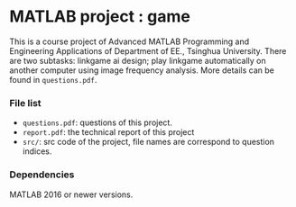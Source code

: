 # MATLAB project : game

This is a course project of Advanced MATLAB Programming and Engineering Applications of Department of EE., Tsinghua University. There are two subtasks: linkgame ai design; play linkgame automatically on another computer using image frequency analysis. More details can be found in ```questions.pdf```.

### File list

- ```questions.pdf```: questions of this project.
- `report.pdf`: the technical report of this project
- `src/`: src code of the project, file names are correspond to question indices.

### Dependencies

MATLAB 2016 or newer versions.
